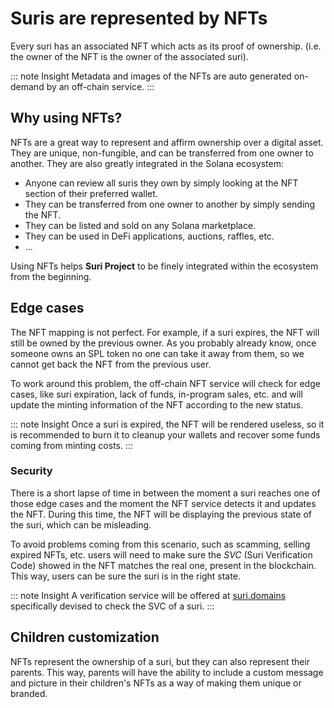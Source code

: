 # Suris are represented by NFTs

Every suri has an associated NFT which acts as its proof of ownership. (i.e. the owner of the NFT is the owner of the
associated suri).

::: note Insight
Metadata and images of the NFTs are auto generated on-demand by an off-chain service.
:::

## Why using NFTs?

NFTs are a great way to represent and affirm ownership over a digital asset. They are unique, non-fungible, and can be
transferred from one owner to another. They are also greatly integrated in the Solana ecosystem:

- Anyone can review all suris they own by simply looking at the NFT section of their preferred wallet.
- They can be transferred from one owner to another by simply sending the NFT.
- They can be listed and sold on any Solana marketplace.
- They can be used in DeFi applications, auctions, raffles, etc.
- ...

Using NFTs helps **Suri Project** to be finely integrated within the ecosystem from the beginning.

## Edge cases

The NFT mapping is not perfect. For example, if a suri expires, the NFT will still be owned by the previous owner. As
you probably already know, once someone owns an SPL token no one can take it away from them, so we cannot get back the
NFT from the previous user.

To work around this problem, the off-chain NFT service will check for edge cases, like suri expiration, lack of funds,
in-program sales, etc. and will update the minting information of the NFT according to the new status.

::: note Insight
Once a suri is expired, the NFT will be rendered useless, so it is recommended to burn it to cleanup your wallets and
recover some funds coming from minting costs.
:::

### Security

There is a short lapse of time in between the moment a suri reaches one of those edge cases and the moment the NFT
service detects it and updates the NFT. During this time, the NFT will be displaying the previous state of the suri,
which can be misleading.

To avoid problems coming from this scenario, such as scamming, selling expired NFTs, etc. users will need to make sure
the _SVC_ (Suri Verification Code) showed in the NFT matches the real one, present in the blockchain. This way, users
can be sure the suri is in the right state.

::: note Insight
A verification service will be offered at [suri.domains](https://suri.domains) specifically devised to check the SVC of
a suri.
:::

## Children customization

NFTs represent the ownership of a suri, but they can also represent their parents. This way, parents will have the
ability to include a custom message and picture in their children's NFTs as a way of making them unique or branded.
